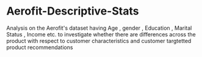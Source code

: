 # Aerofit-Descriptive-Stats

Analysis on the Aerofit's dataset having Age , gender , Education , Marital Status , Income etc. to investigate whether there are differences across the product with respect to customer characteristics and customer targtetted product recommendations
